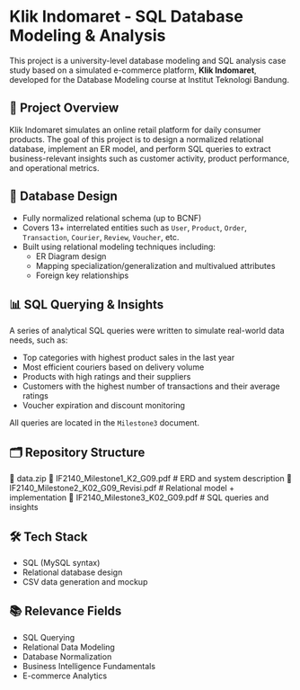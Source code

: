 # Klik Indomaret - SQL Database Modeling & Analysis

This project is a university-level database modeling and SQL analysis case study based on a simulated e-commerce platform, **Klik Indomaret**, developed for the Database Modeling course at Institut Teknologi Bandung.

## 📌 Project Overview

Klik Indomaret simulates an online retail platform for daily consumer products. The goal of this project is to design a normalized relational database, implement an ER model, and perform SQL queries to extract business-relevant insights such as customer activity, product performance, and operational metrics.

## 🧱 Database Design

- Fully normalized relational schema (up to BCNF)
- Covers 13+ interrelated entities such as `User`, `Product`, `Order`, `Transaction`, `Courier`, `Review`, `Voucher`, etc.
- Built using relational modeling techniques including:
  - ER Diagram design
  - Mapping specialization/generalization and multivalued attributes
  - Foreign key relationships

## 📊 SQL Querying & Insights

A series of analytical SQL queries were written to simulate real-world data needs, such as:

- Top categories with highest product sales in the last year
- Most efficient couriers based on delivery volume
- Products with high ratings and their suppliers
- Customers with the highest number of transactions and their average ratings
- Voucher expiration and discount monitoring

All queries are located in the `Milestone3` document.

## 🗂️ Repository Structure



📁 data.zip
📄 IF2140\_Milestone1\_K2\_G09.pdf       # ERD and system description
📄 IF2140\_Milestone2\_K02\_G09\_Revisi.pdf # Relational model + implementation
📄 IF2140\_Milestone3\_K02\_G09.pdf     # SQL queries and insights



## 🛠️ Tech Stack

- SQL (MySQL syntax)
- Relational database design
- CSV data generation and mockup

## 📚 Relevance Fields

- SQL Querying  
- Relational Data Modeling  
- Database Normalization  
- Business Intelligence Fundamentals  
- E-commerce Analytics  



